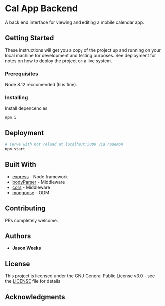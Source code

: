 # Cal App Backend

A back end interface for viewing and editing a mobile calendar app.

## Getting Started

These instructions will get you a copy of the project up and running on your local machine for development and testing purposes. See deployment for notes on how to deploy the project on a live system.

### Prerequisites

Node 8.12 reccomended (6 is fine).


### Installing

Install depencencies

```
npm i
```

## Deployment

``` bash
# serve with hot reload at localhost:3000 via nodemon
npm start
```

## Built With
* [express](https://expressjs.com/) - Node framework
* [bodyParser](https://github.com/expressjs/body-parser) - Middleware
* [cors](https://github.com/expressjs/cors) - Middleware
* [mongoose](https://mongoosejs.com/) - ODM

## Contributing

PRs completely welcome.


## Authors

* **Jason Weeks**


## License

This project is licensed under the GNU General Public License v3.0 - see the [LICENSE](LICENSE) file for details

## Acknowledgments
